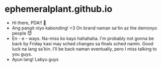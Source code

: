 # ephemeralplant.github.io

- Hi there, PDA!! 👋
- Ang pangit niyo kabonding! <3 On brand naman sa'tin az the demonyo people 😈
- En - e - ways. Na-miss ko kayo hahahaha. I'm probably not gonna be back by Friday kasi may sched changes sa finals sched namin. Good luck na lang sa'kin. I'll be back naman eventually, pero I miss talking to you guys.
- Ayun lang! Labyu guys
